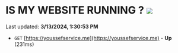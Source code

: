 # IS MY WEBSITE RUNNING ? [![](https://img.shields.io/static/v1?label=Sponsor&message=%E2%9D%A4&logo=GitHub&color=%23fe8e86)](https://github.com/sponsors/<username>)

Last updated: **3/13/2024, 1:30:53 PM**

- `GET` [https://youssefservice.me](https://youssefservice.me) - **Up** (231ms)
